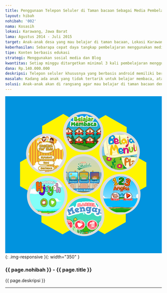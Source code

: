 ```yaml
---
title: Penggunaan Telepon Seluler di Taman bacaan Sebagai Media Pembelajaran
layout: hibah
nohibah: '002'
nama: Kosasih
lokasi: Karawang, Jawa Barat
lama: Agustus 2014 - Juli 2015
target: Anak-anak desa yang mau belajar di taman bacaan, Lokasi Karawang
keberhasilan: Sebarapa cepat daya tangkap pembelajaran menggunakan media gadget / ponsel, seberapa besar pengaruh minat belajar anak-anak menggunakan media gadget berbasis android.
tipe: Konten berbasis edukasi
strategi: Menggunakan sosial media dan Blog
kwantitas: Setiap minggu ditargetkan minimal 3 kali pembelajaran menggunakan media gadget berbasis android
dana: Rp.140.000.000
deskripsi: Telepon seluler khususnya yang berbasis android memiliki beragam konten bernilai edukasi. Hal ini dapat dimanfaatkan sebagai media dalam pembelajaran bagi anak-anak di taman bacaan. Kami ambil contoh ada aplikasi untuk belajar iqro, belajar baca tulis, belajar shalat, Aplikasi baca Alquran, belajar bahasa inggris dan lain-lain. Semua itu bisa di download secara gratis. Nantinya itu kami manfaatkan untuk proses belajar mengajar di taman bacaan yang bisa di selingi dengan permainan supaya anak -anak tidak merasa bosan.
masalah: Kadang ada anak yang tidak tertarik untuk belajar membaca, atau enggan datang ke taman bacaan , maka dengan media telepon seluler dengan sistem pembelajaran yang ada nilai fun-nya diharapkan anak-anak akan menjadi lebih tertarik untuk belajar.
solusi: Anak-anak akan di rangsang agar mau belajar di taman bacaan dengan media pembelajaran menggunakan telepon seluler berbasis android. Mereka akan di bagi terdiri dari bebrapa kelompok. Dan setiap kelompok akan memiliki sebuah gadget berbasis android yang telah di instal aplikasi pembelajaran.
---
```


![002](/static/img/hibah/002.jpg){: .img-responsive }{: width="350" }

### {{ page.nohibah }} - {{ page.title }}

{{ page.deskripsi }}

---
